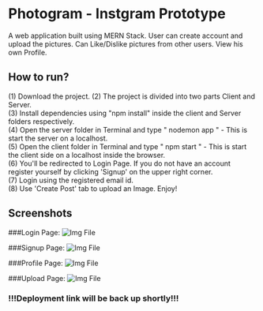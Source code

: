 # Photogram - Instgram Prototype
A web application built using MERN Stack. User can create account and upload the pictures. Can Like/Dislike pictures from other users. View his own Profile.

## How to run?
(1) Download the project.
(2) The project is divided into two parts Client and Server. <br />
(3) Install dependencies using "npm install" inside the client and Server folders respectively. <br />
(4) Open the server folder in Terminal and type " nodemon app " - This is start the server on a localhost. <br />
(5) Open the client folder in Terminal and type " npm start " - This is start the client side on a localhost inside the browser. <br />
(6) You'll be redirected to Login Page. If you do not have an account register yourself by clicking 'Signup' on the upper right corner. <br />
(7) Login using the registered email id. <br />
(8) Use 'Create Post' tab to upload an Image. Enjoy! 
 
## Screenshots
###Login Page:
![Img File](https://resumeimages209.s3.us-west-1.amazonaws.com/login_pg.png)

###Signup Page:
![Img File](https://resumeimages209.s3.us-west-1.amazonaws.com/signup_pg.png)

###Profile Page:
![Img File](https://resumeimages209.s3.us-west-1.amazonaws.com/profile_pg.png)

###Upload Page:
![Img File](https://resumeimages209.s3.us-west-1.amazonaws.com/upload_pg.png)


### !!!Deployment link will be back up shortly!!!
